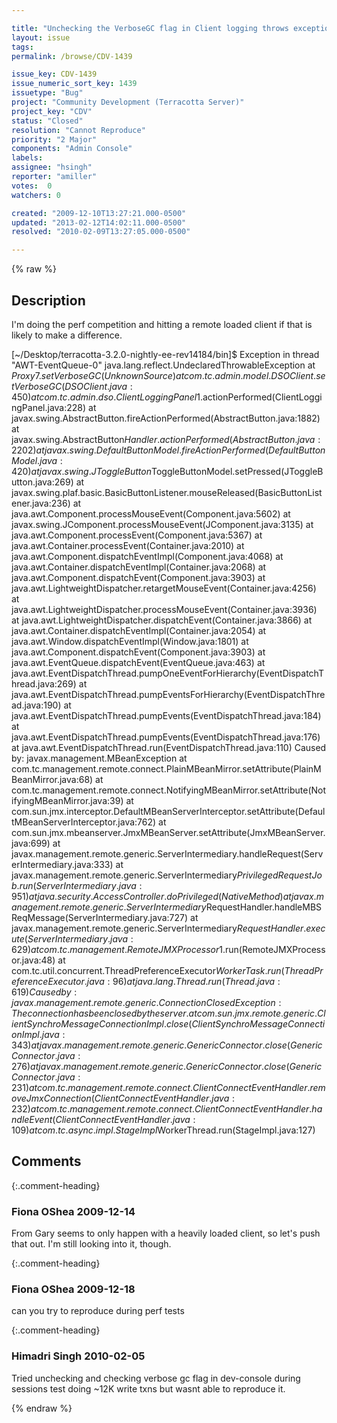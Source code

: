 ```yaml
---

title: "Unchecking the VerboseGC flag in Client logging throws exception"
layout: issue
tags: 
permalink: /browse/CDV-1439

issue_key: CDV-1439
issue_numeric_sort_key: 1439
issuetype: "Bug"
project: "Community Development (Terracotta Server)"
project_key: "CDV"
status: "Closed"
resolution: "Cannot Reproduce"
priority: "2 Major"
components: "Admin Console"
labels: 
assignee: "hsingh"
reporter: "amiller"
votes:  0
watchers: 0

created: "2009-12-10T13:27:21.000-0500"
updated: "2013-02-12T14:02:11.000-0500"
resolved: "2010-02-09T13:27:05.000-0500"

---
```




{% raw %}



## Description

<div markdown="1" class="description">

I'm doing the perf competition and hitting a remote loaded client if that is likely to make a difference.

[~/Desktop/terracotta-3.2.0-nightly-ee-rev14184/bin]$ Exception in thread "AWT-EventQueue-0" java.lang.reflect.UndeclaredThrowableException
        at $Proxy7.setVerboseGC(Unknown Source)
        at com.tc.admin.model.DSOClient.setVerboseGC(DSOClient.java:450)
        at com.tc.admin.dso.ClientLoggingPanel$1.actionPerformed(ClientLoggingPanel.java:228)
        at javax.swing.AbstractButton.fireActionPerformed(AbstractButton.java:1882)
        at javax.swing.AbstractButton$Handler.actionPerformed(AbstractButton.java:2202)
        at javax.swing.DefaultButtonModel.fireActionPerformed(DefaultButtonModel.java:420)
        at javax.swing.JToggleButton$ToggleButtonModel.setPressed(JToggleButton.java:269)
        at javax.swing.plaf.basic.BasicButtonListener.mouseReleased(BasicButtonListener.java:236)
        at java.awt.Component.processMouseEvent(Component.java:5602)
        at javax.swing.JComponent.processMouseEvent(JComponent.java:3135)
        at java.awt.Component.processEvent(Component.java:5367)
        at java.awt.Container.processEvent(Container.java:2010)
        at java.awt.Component.dispatchEventImpl(Component.java:4068)
        at java.awt.Container.dispatchEventImpl(Container.java:2068)
        at java.awt.Component.dispatchEvent(Component.java:3903)
        at java.awt.LightweightDispatcher.retargetMouseEvent(Container.java:4256)
        at java.awt.LightweightDispatcher.processMouseEvent(Container.java:3936)
        at java.awt.LightweightDispatcher.dispatchEvent(Container.java:3866)
        at java.awt.Container.dispatchEventImpl(Container.java:2054)
        at java.awt.Window.dispatchEventImpl(Window.java:1801)
        at java.awt.Component.dispatchEvent(Component.java:3903)
        at java.awt.EventQueue.dispatchEvent(EventQueue.java:463)
        at java.awt.EventDispatchThread.pumpOneEventForHierarchy(EventDispatchThread.java:269)
        at java.awt.EventDispatchThread.pumpEventsForHierarchy(EventDispatchThread.java:190)
        at java.awt.EventDispatchThread.pumpEvents(EventDispatchThread.java:184)
        at java.awt.EventDispatchThread.pumpEvents(EventDispatchThread.java:176)
        at java.awt.EventDispatchThread.run(EventDispatchThread.java:110)
Caused by: javax.management.MBeanException
        at com.tc.management.remote.connect.PlainMBeanMirror.setAttribute(PlainMBeanMirror.java:68)
        at com.tc.management.remote.connect.NotifyingMBeanMirror.setAttribute(NotifyingMBeanMirror.java:39)
        at com.sun.jmx.interceptor.DefaultMBeanServerInterceptor.setAttribute(DefaultMBeanServerInterceptor.java:762)
        at com.sun.jmx.mbeanserver.JmxMBeanServer.setAttribute(JmxMBeanServer.java:699)
        at javax.management.remote.generic.ServerIntermediary.handleRequest(ServerIntermediary.java:333)
        at javax.management.remote.generic.ServerIntermediary$PrivilegedRequestJob.run(ServerIntermediary.java:951)
        at java.security.AccessController.doPrivileged(Native Method)
        at javax.management.remote.generic.ServerIntermediary$RequestHandler.handleMBSReqMessage(ServerIntermediary.java:727)
        at javax.management.remote.generic.ServerIntermediary$RequestHandler.execute(ServerIntermediary.java:629)
        at com.tc.management.RemoteJMXProcessor$1.run(RemoteJMXProcessor.java:48)
        at com.tc.util.concurrent.ThreadPreferenceExecutor$WorkerTask.run(ThreadPreferenceExecutor.java:96)
        at java.lang.Thread.run(Thread.java:619)
Caused by: javax.management.remote.generic.ConnectionClosedException: The connection has been closed by the server.
        at com.sun.jmx.remote.generic.ClientSynchroMessageConnectionImpl.close(ClientSynchroMessageConnectionImpl.java:343)
        at javax.management.remote.generic.GenericConnector.close(GenericConnector.java:276)
        at javax.management.remote.generic.GenericConnector.close(GenericConnector.java:231)
        at com.tc.management.remote.connect.ClientConnectEventHandler.removeJmxConnection(ClientConnectEventHandler.java:232)
        at com.tc.management.remote.connect.ClientConnectEventHandler.handleEvent(ClientConnectEventHandler.java:109)
        at com.tc.async.impl.StageImpl$WorkerThread.run(StageImpl.java:127)

</div>

## Comments


{:.comment-heading}
### **Fiona OShea** <span class="date">2009-12-14</span>

<div markdown="1" class="comment">

From Gary
seems to only happen with a heavily loaded client, so let's push that out.  I'm still looking into it, though.


</div>


{:.comment-heading}
### **Fiona OShea** <span class="date">2009-12-18</span>

<div markdown="1" class="comment">

can you try to reproduce during perf tests

</div>


{:.comment-heading}
### **Himadri Singh** <span class="date">2010-02-05</span>

<div markdown="1" class="comment">

Tried unchecking and checking verbose gc flag in dev-console during sessions test doing ~12K write txns but wasnt able to reproduce it.

</div>



{% endraw %}
